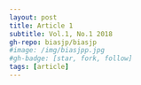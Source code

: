 ```yaml
---
layout: post
title: Article 1
subtitle: Vol.1, No.1 2018
gh-repo: biasjp/biasjp
#image: /img/biasjpp.jpg
#gh-badge: [star, fork, follow]
tags: [article]
---
```


